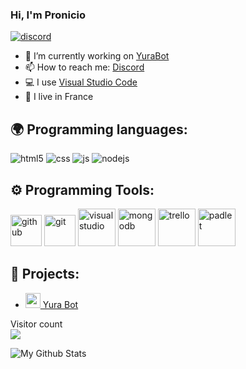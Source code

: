 ### Hi, I'm Pronicio

[![discord](https://discord.com/api/guilds/665843302767001620/widget.png)](https://discord.gg/etQ3uJN)



- 🔭 I’m currently working on [YuraBot](https://yurabot.xyz)
- 📫 How to reach me: [Discord](https://discord.gg/j9WzjnA)
- 💻 I use [Visual Studio Code](https://code.visualstudio.com/)
- 🥖 I live in France


## 🌍 Programming languages:
<p>
  <img alt="html5" src="https://img.shields.io/badge/-HTML5-E34F26?style=flat-square&logo=html5&logoColor=white" />
  <img alt="css" src="https://img.shields.io/badge/-CSS-00A6FF?style=flat-square&logo=css3&logoColor=white" />
  <img alt="js" src="https://img.shields.io/badge/-Javascript-FFEE00?style=flat-square&logo=javascript&logoColor=black" />
  <img alt="nodejs" src="https://img.shields.io/badge/-NodeJS-43853D?style=flat-square&logo=Node.js&logoColor=white" />
  
</p>

## ⚙️ Programming Tools:
<p>
  <img alt="github" width="50px" src="https://raw.githubusercontent.com/coderjojo/coderjojo/master/img/github.svg"/>
  <img alt="git" width="50px" src="https://upload.wikimedia.org/wikipedia/commons/thumb/3/3f/Git_icon.svg/97px-Git_icon.svg.png"/ >
  <img alt="visualstudio" width="60px" src="https://upload.wikimedia.org/wikipedia/commons/9/9a/Visual_Studio_Code_1.35_icon.svg"/>
  <img alt="mongodb" width="60px" src="https://infinapps.com/wp-content/uploads/2018/10/mongodb-logo.png"/>
  <img alt="trello" width="60px" src="https://uploads-ssl.webflow.com/5ebd54898c31000820363e17/5f282977eb5bb481b3fd4385_trello.png"/>
  <img alt="padlet" width="60px" src="https://teacheverywhere.org/wp-content/uploads/2020/06/ef1210d4305560b0eb3acf6500d5099c.png"/>
</p>
  





## 🚩 Projects:
- [<img src="https://cdn.discordapp.com/avatars/662775890194989066/bbcb08bf25ed881631e27c0b7b00fd7b.png?size=2048" width="24"/> Yura Bot](https://yurabot.xyz)


<p align="left"> 
  Visitor count<br>
  <img src="https://profile-counter.glitch.me/Pronicio/count.svg" />
</p>

<img align="left" alt="My Github Stats" src="https://github-readme-stats.vercel.app/api?username=Pronicio&show_icons=true&hide_border=true" />
